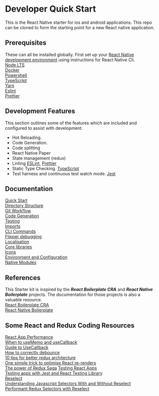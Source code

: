 # Developer Quick Start
This is the React Native starter for ios and android applications. This repo can be cloned to form the starting point for a new React native application. 

## Prerequisites
These can all be installed globally. First set up your [React Native development environment](https://reactnative.dev/docs/environment-setup) using instructions for React Native Cli.  
[Node LTS](https://nodejs.org/en/)  
[Docker](https://www.docker.com/)  
[Powershell](https://docs.microsoft.com/en-us/powershell/)  
[TypeScript](https://www.typescriptlang.org/)  
[Yarn](https://yarnpkg.com/)  
[Eslint](https://eslint.org/)  
[Prettier](https://prettier.io/)  

## Development Features

This section outlines some of the features which are included and configured to assist with development.  

* Hot Reloading.
* Code Generation.
* Code splitting
* React Native Paper
* State management (redux)
* Linting [ESLint](https://eslint.org/), [Prettier](https://github.com/prettier/prettier)
* Static Type Checking. [TypeScript](https://www.typescriptlang.org/)
* Test harness and continuous test watch mode. [Jest](https://jestjs.io/)

## Documentation
[Quick Start](./documentation/quick-start.md)  
[Directory Structure](documentation/structure.md)  
[Git Workflow](./documentation/git-flow.md)  
[Code Generation](./documentation/scaffolding.md)  
[Testing](./documentation/testing.md)  
[Imports](./documentation/imports.md)  
[CLI Commands](./documentation/commands.md)  
[Flipper debugging](./documentation/debugging.md)  
[Localisation](./documentation/localisation.md)  
[Core libraries](./documentation/libraries.md)  
[Icons](./documentation/icons.md)   
[Environment and Configuration](./documentation/environment.md)  
[Native Modules](./documentation/native-modules.md)  

## References
This Starter kit is inspired by the ***React Boilerplate CRA*** and ***React Native Boilerplate*** projects. The documentation for those projects is also a valuable resource.  
[React Boilerplate CRA](https://cansahin.gitbook.io/react-boilerplate-cra-template/understanding-react-boilerplate)  
[React Native Boilerplate](https://github.com/thecodingmachine/react-native-boilerplate)  

## Some React and Redux Coding Resources
[React App Performance](https://blog.bitsrc.io/10-ways-to-optimize-your-react-apps-performance-e5e437c9abce)  
[When to useMemo and useCallback](https://kentcdodds.com/blog/usememo-and-usecallback)  
[Guide to UseCallback](https://dmitripavlutin.com/dont-overuse-react-usecallback/)  
[How to correctly debounce](https://dmitripavlutin.com/react-throttle-debounce/#2-debouncing-a-callback-the-first-attempt)  
[10 tips for better redux architecture](https://medium.com/javascript-scene/10-tips-for-better-redux-architecture-69250425af44#.dxfdsu94x)  
[One simple trick to optimise React re-renders](https://kentcdodds.com/blog/optimize-react-re-renders)  
[The power of Redux Saga](https://medium.com/nmc-techblog/the-power-of-redux-saga-3dbd26a08b49) 
[Testing React Apps](https://jestjs.io/docs/tutorial-react)  
[Testing apps with Jest and React Testing Library](https://blog.logrocket.com/testing-apps-with-jest-and-react-testing-library/)  
[Reselect](https://github.com/reduxjs/reselect)  
[Understanding Javascript Selectors With and Without Reselect](https://medium.com/@pearlmcphee/selectors-react-redux-reselect-9ab984688dd4)  
[Performant Redux Selectors with Reselect](https://www.digitalocean.com/community/tutorials/redux-reselect)  

